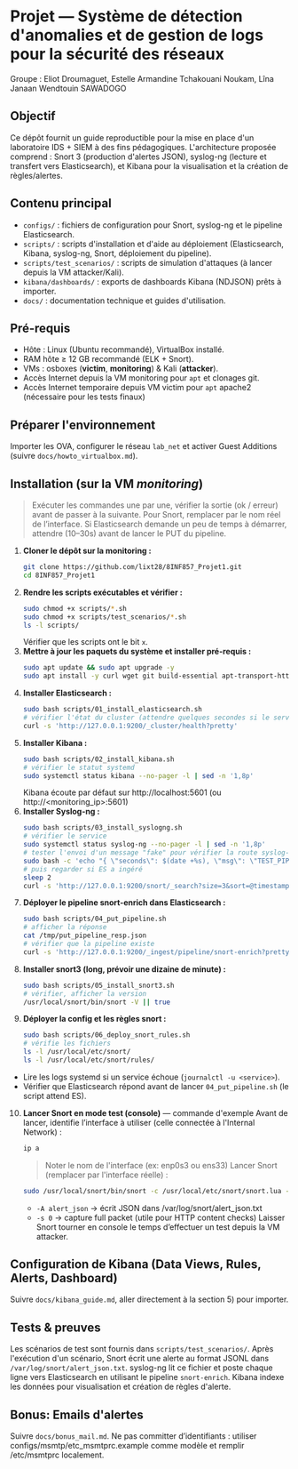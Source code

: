 # Projet — Système de détection d'anomalies et de gestion de logs pour la sécurité des réseaux
Groupe : Eliot Droumaguet, Estelle Armandine Tchakouani Noukam, Lîna Janaan Wendtouin SAWADOGO

## Objectif
Ce dépôt fournit un guide reproductible pour la mise en place d'un laboratoire IDS + SIEM à des fins pédagogiques. 
L'architecture proposée comprend : Snort 3 (production d'alertes JSON), syslog-ng (lecture et transfert vers Elasticsearch), 
et Kibana pour la visualisation et la création de règles/alertes.

## Contenu principal
- `configs/` : fichiers de configuration pour Snort, syslog-ng et le pipeline Elasticsearch.
- `scripts/` : scripts d'installation et d'aide au déploiement (Elasticsearch, Kibana, syslog-ng, Snort, déploiement du pipeline).
- `scripts/test_scenarios/` : scripts de simulation d'attaques (à lancer depuis la VM attacker/Kali).
- `kibana/dashboards/` : exports de dashboards Kibana (NDJSON) prêts à importer.
- `docs/` : documentation technique et guides d'utilisation.

## Pré-requis
- Hôte : Linux (Ubuntu recommandé), VirtualBox installé.
- RAM hôte ≥ 12 GB recommandé (ELK + Snort).
- VMs : osboxes (**victim**, **monitoring**) & Kali (**attacker**).
- Accès Internet depuis la VM monitoring pour `apt` et clonages git.
- Accès Internet temporaire depuis VM victim pour `apt` apache2 (nécessaire pour les tests finaux)

## Préparer l'environnement 
Importer les OVA, configurer le réseau `lab_net` et activer Guest Additions (suivre `docs/howto_virtualbox.md`).

## Installation (sur la VM *monitoring*)
> Exécuter les commandes une par une, vérifier la sortie (ok / erreur) avant de passer à la suivante.
> Pour Snort, remplacer <interface> par le nom réel de l’interface.
> Si Elasticsearch demande un peu de temps à démarrer, attendre (10–30s) avant de lancer le PUT du pipeline.

1. **Cloner le dépôt sur la monitoring :**
   ```bash
   git clone https://github.com/lixt28/8INF857_Projet1.git
   cd 8INF857_Projet1
   ```
2. **Rendre les scripts exécutables et vérifier :**
   ```bash
   sudo chmod +x scripts/*.sh
   sudo chmod +x scripts/test_scenarios/*.sh
   ls -l scripts/
   ```
   Vérifier que les scripts ont le bit `x`.
3. **Mettre à jour les paquets du système et installer pré-requis :**
   ```bash
   sudo apt update && sudo apt upgrade -y
   sudo apt install -y curl wget git build-essential apt-transport-https ca-certificates gnupg jq
   ```
4. **Installer Elasticsearch :**
   ```bash
   sudo bash scripts/01_install_elasticsearch.sh
   # vérifier l'état du cluster (attendre quelques secondes si le service démarre)
   curl -s 'http://127.0.0.1:9200/_cluster/health?pretty'
   ```
5. **Installer Kibana :**
   ```bash
   sudo bash scripts/02_install_kibana.sh
   # vérifier le statut systemd
   sudo systemctl status kibana --no-pager -l | sed -n '1,8p'
   ```
   Kibana écoute par défaut sur http://localhost:5601 (ou http://<monitoring_ip>:5601)
6. **Installer Syslog-ng :**
   ```bash
   sudo bash scripts/03_install_syslogng.sh
   # vérifier le service
   sudo systemctl status syslog-ng --no-pager -l | sed -n '1,8p'
   # tester l'envoi d'un message "fake" pour vérifier la route syslog-ng -> ES :
   sudo bash -c 'echo "{ \"seconds\": $(date +%s), \"msg\": \"TEST_PIPELINE\", \"rule\": \"0:0:0\" }" >> /var/log/snort/alert_json.txt'
   # puis regarder si ES a ingéré
   sleep 2
   curl -s 'http://127.0.0.1:9200/snort/_search?size=3&sort=@timestamp:desc&pretty'
   ```
7. **Déployer le pipeline snort-enrich dans Elasticsearch :**
   ```bash
   sudo bash scripts/04_put_pipeline.sh
   # afficher la réponse
   cat /tmp/put_pipeline_resp.json
   # vérifier que la pipeline existe
   curl -s 'http://127.0.0.1:9200/_ingest/pipeline/snort-enrich?pretty'
   ```
8. **Installer snort3 (long, prévoir une dizaine de minute) :**
    ```bash
    sudo bash scripts/05_install_snort3.sh
    # vérifier, afficher la version
    /usr/local/snort/bin/snort -V || true
    ```
9. **Déployer la config et les règles snort :**
    ```bash
    sudo bash scripts/06_deploy_snort_rules.sh
    # vérifie les fichiers
    ls -l /usr/local/etc/snort/
    ls -l /usr/local/etc/snort/rules/
    ```
- Lire les logs systemd si un service échoue (`journalctl -u <service>`).
- Vérifier que Elasticsearch répond avant de lancer `04_put_pipeline.sh` (le script attend ES).
10. **Lancer Snort en mode test (console)** — commande d'exemple
    Avant de lancer, identifie l’interface à utiliser (celle connectée à l'Internal Network) :
    ```bash
    ip a
    ```
    > Noter le nom de l'interface (ex: enp0s3 ou ens33)
    Lancer Snort (remplacer <interface> par l'interface réelle) :
    ```bash
    sudo /usr/local/snort/bin/snort -c /usr/local/etc/snort/snort.lua -i <interface> -A alert_json -l /var/log/snort -k none -s 0
    ```
    - `-A alert_json` → écrit JSON dans /var/log/snort/alert_json.txt
    - `-s 0` → capture full packet (utile pour HTTP content checks)
    Laisser Snort tourner en console le temps d’effectuer un test depuis la VM attacker.

## Configuration de Kibana (Data Views, Rules, Alerts, Dashboard)
Suivre `docs/kibana_guide.md`, aller directement à la section 5) pour importer.

## Tests & preuves
Les scénarios de test sont fournis dans `scripts/test_scenarios/`. Après l'exécution d'un scénario, 
Snort écrit une alerte au format JSONL dans `/var/log/snort/alert_json.txt`. syslog-ng lit ce fichier et poste chaque ligne
vers Elasticsearch en utilisant le pipeline `snort-enrich`. Kibana indexe les données pour visualisation et création de règles d'alerte.

## Bonus: Emails d'alertes
Suivre `docs/bonus_mail.md`.
Ne pas committer d’identifiants : utiliser configs/msmtp/etc_msmtprc.example comme modèle et remplir /etc/msmtprc localement.  

   
